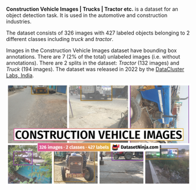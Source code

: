 **Construction Vehicle Images | Trucks | Tractor etc.** is a dataset for an object detection task. It is used in the automotive and construction industries. 



The dataset consists of 326 images with 427 labeled objects belonging to 2 different classes including *truck* and *tractor*.

Images in the Construction Vehicle Images dataset have bounding box annotations. There are 7 (2% of the total) unlabeled images (i.e. without annotations). There are 2 splits in the dataset: *Tractor* (132 images) and *Truck* (194 images). The dataset was released in 2022 by the [DataCluster Labs, India](http://www.datacluster.ai).

<img src="https://github.com/dataset-ninja/construction-vehicle-images/raw/main/visualizations/poster.png">
